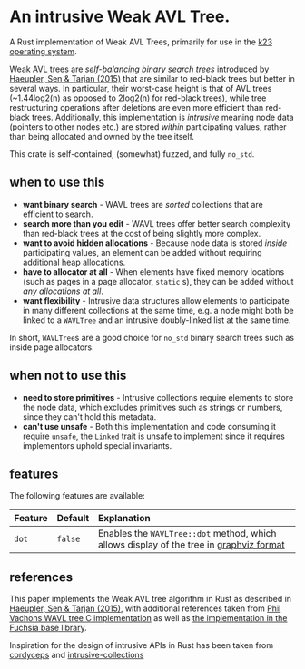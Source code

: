 # An intrusive Weak AVL Tree.

A Rust implementation of Weak AVL Trees, primarily for use in the [k23 operating system][k23].

Weak AVL trees are *self-balancing binary search trees* introduced by [Haeupler, Sen & Tarjan (2015)][paper] that are
similar to red-black trees but better in several ways.
In particular, their worst-case height is that of AVL trees (~1.44log2(n) as opposed to 2log2(n) for red-black trees),
while tree restructuring operations after deletions are even more efficient than red-black trees.
Additionally, this implementation is *intrusive* meaning node data (pointers to other nodes etc.) are stored _within_
participating values, rather than being allocated and owned by the tree itself.

This crate is self-contained, (somewhat) fuzzed, and fully `no_std`.

## when to use this

- **want binary search** - WAVL trees are *sorted* collections that are efficient to search.
- **search more than you edit** - WAVL trees offer better search complexity than red-black trees at the cost of being
  slightly more complex.
- **want to avoid hidden allocations** - Because node data is stored _inside_ participating values, an element can be
  added without
  requiring additional heap allocations.
- **have to allocator at all** - When elements have fixed memory locations (such as pages in a page allocator, `static`
  s),
  they can be added without *any allocations at all*.
- **want flexibility** - Intrusive data structures allow elements to participate in many different collections at the
  same time,
  e.g. a node might both be linked to a `WAVLTree` and an intrusive doubly-linked list at the same time.

In short, `WAVLTree`s are a good choice for `no_std` binary search trees such as inside page allocators.

## when not to use this

- **need to store primitives** - Intrusive collections require elements to store the node data, which excludes
  primitives
  such
  as strings or numbers, since they can't hold this metadata.
- **can't use unsafe** - Both this implementation and code consuming it require `unsafe`, the `Linked` trait is unsafe
  to
  implement since it requires implementors uphold special invariants.

## features

The following features are available:

| Feature | Default | Explanation                                                                               |
|:--------|:--------|:------------------------------------------------------------------------------------------|
| `dot`   | `false` | Enables the `WAVLTree::dot` method, which allows display of the tree in [graphviz format] |

## references

This paper implements the Weak AVL tree algorithm in Rust as described in [Haeupler, Sen & Tarjan (2015)][paper], with
additional
references taken from [Phil Vachons WAVL tree C implementation][pvachon] as well
as [the implementation in the Fuchsia base library][fuchsia].

Inspiration for the design of intrusive APIs in Rust has been taken from [cordyceps] and [intrusive-collections]

[cordyceps]: https://docs.rs/intrusive-collections/latest/intrusive_collections/index.html
[intrusive-collections]: https://docs.rs/cordyceps/latest/cordyceps/index.html
[intrusive]: https://www.boost.org/doc/libs/1_45_0/doc/html/intrusive/intrusive_vs_nontrusive.html
[paper]: https://sidsen.azurewebsites.net/papers/rb-trees-talg.pdf
[k23]: https://github.com/JonasKruckenberg/k23
[pvachon]: https://github.com/pvachon/wavl_tree/blob/main/wavltree.c
[fuchsia]: https://fuchsia.googlesource.com/fuchsia/+/master/zircon/system/ulib/fbl/include/fbl/intrusive_wavl_tree.h
[graphviz format]: https://graphviz.org
